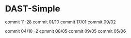 # DAST-Simple

commit 11-28
commit 01/10
commit 17/01
commit 09/02

commit 04/10 -2
commit 08/05
commit 09/05
commit 05/06
